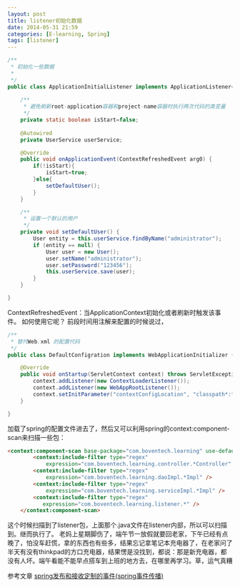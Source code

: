```yaml
---
layout: post
title: listener初始化数据
date: 2014-05-31 21:59
categories: [E-learning, Spring]
tags: [listener]
---
```


```java
/**
 * 初始化一些数据
 *
 */
public class ApplicationInitialListener implements ApplicationListener<ContextRefreshedEvent>{
    
    /**
     * 避免刷新root-application容器和project-name容器时执行两次代码的类变量
     */
    private static boolean isStart=false;
    
    @Autowired
    private UserService userService;

    @Override
    public void onApplicationEvent(ContextRefreshedEvent arg0) {
        if(!isStart){
            isStart=true;
        }else{
            setDefaultUser();
        }
    }

    /**
     * 设置一个默认的用户
     */
    private void setDefaultUser() {
        User entity = this.userService.findByName("administrator");
        if (entity == null) {
            User user = new User();
            user.setName("administrator");
            user.setPassword("123456");
            this.userService.save(user);
        }
    }

}
```

ContextRefreshedEvent：当ApplicationContext初始化或者刷新时触发该事件。
如何使用它呢？
前段时间用注解来配置的时候说过，


```java
/**
 * 替代Web.xml 的配置代码
 */
public class DefaultConfigration implements WebApplicationInitializer {

	@Override
	public void onStartup(ServletContext context) throws ServletException {
		context.addListener(new ContextLoaderListener());
		context.addListener(new WebAppRootListener());
		context.setInitParameter("contextConfigLocation", "classpath*:**/*Context.xml");
	}

}
```

加载了spring的配置文件进去了，然后又可以利用spring的context:component-scan来扫描一些包：

```html
<context:component-scan base-package="com.boventech.learning" use-default-filters="false">
		<context:include-filter type="regex"
			expression="com.boventech.learning.controller.*Controller" />
		<context:include-filter type="regex"
			expression="com.boventech.learning.daoImpl.*Impl" />
		<context:include-filter type="regex"
			expression="com.boventech.learning.serviceImpl.*Impl" />
		<context:include-filter type="regex"
           expression="com.boventech.learning.listener.*" />
	</context:component-scan>
```

这个时候扫描到了listener包，上面那个.java文件在listener内部，所以可以扫描到。继而执行了。
老妈上星期脚伤了，端午节一放假就要回老家，下午已经有点晚了，怕没车赶慌，拿的东西也有些多，结果忘记拿笔记本充电器了，在老家问了半天有没有thinkpad的方口充电器，结果愣是没找到，都说：那是新充电器，都没有人坏。端午看能不能早点搭车到上班的地方去，在哪里再学习。草，运气真糟

参考文章
[spring发布和接收定制的事件(spring事件传播)](http://blog.csdn.net/it_man/article/details/8440737)

